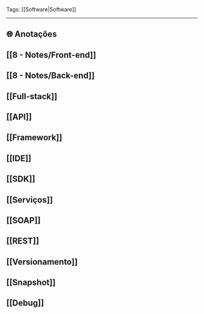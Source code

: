 
Tags: [[Software|Software]]

----

## 🌐 Anotações

## [[8 - Notes/Front-end]]
## [[8 - Notes/Back-end]]
## [[Full-stack]]
## [[API]]
## [[Framework]]
## [[IDE]]
## [[SDK]]
## [[Serviços]]
## [[SOAP]]
## [[REST]]
## [[Versionamento]]
## [[Snapshot]]
## [[Debug]]
